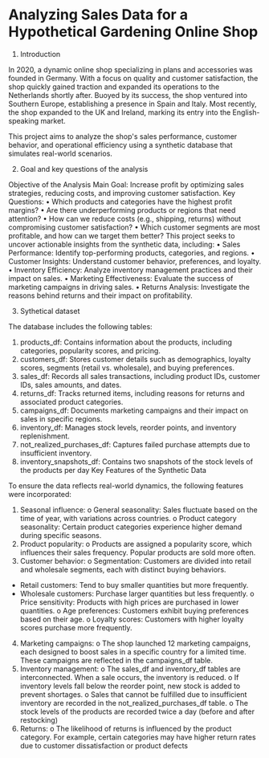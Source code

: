 # Analyzing Sales Data for a Hypothetical Gardening Online Shop

1.	Introduction
   
In 2020, a dynamic online shop specializing in plans and accessories was founded in Germany. With a focus on quality and customer satisfaction, the shop quickly gained traction and expanded its operations to the Netherlands shortly after. Buoyed by its success, the shop ventured into Southern Europe, establishing a presence in Spain and Italy. Most recently, the shop expanded to the UK and Ireland, marking its entry into the English-speaking market.
 
This project aims to analyze the shop's sales performance, customer behavior, and operational efficiency using a synthetic database that simulates real-world scenarios.

2.	Goal and key questions of the analysis
   
Objective of the Analysis
Main Goal: Increase profit by optimizing sales strategies, reducing costs, and improving customer satisfaction.
Key Questions:
•	Which products and categories have the highest profit margins?
•	Are there underperforming products or regions that need attention?
•	How can we reduce costs (e.g., shipping, returns) without compromising customer satisfaction?
•	Which customer segments are most profitable, and how can we target them better?
This project seeks to uncover actionable insights from the synthetic data, including:
•	Sales Performance: Identify top-performing products, categories, and regions.
•	Customer Insights: Understand customer behavior, preferences, and loyalty.
•	Inventory Efficiency: Analyze inventory management practices and their impact on sales.
•	Marketing Effectiveness: Evaluate the success of marketing campaigns in driving sales.
•	Returns Analysis: Investigate the reasons behind returns and their impact on profitability.

3.	 Sythetical dataset

The database includes the following tables:

1.	products_df: Contains information about the products, including categories, popularity scores, and pricing.
2.	customers_df: Stores customer details such as demographics, loyalty scores, segments (retail vs. wholesale), and buying preferences.
3.	sales_df: Records all sales transactions, including product IDs, customer IDs, sales amounts, and dates.
4.	returns_df: Tracks returned items, including reasons for returns and associated product categories.
5.	campaigns_df: Documents marketing campaigns and their impact on sales in specific regions.
6.	inventory_df: Manages stock levels, reorder points, and inventory replenishment.
7.	not_realized_purchases_df: Captures failed purchase attempts due to insufficient inventory.
8.	inventory_snapshots_df: Contains two snapshots of the stock levels of the products per day
Key Features of the Synthetic Data


To ensure the data reflects real-world dynamics, the following features were incorporated:

1.	Seasonal influence:
o	General seasonality: Sales fluctuate based on the time of year, with variations across countries.
o	Product category seasonality: Certain product categories experience higher demand during specific seasons.
2.	Product popularity:
o	Products are assigned a popularity score, which influences their sales frequency. Popular products are sold more often.
3.	Customer behavior:
o	Segmentation: Customers are divided into retail and wholesale segments, each with distinct buying behaviors.
 - Retail customers: Tend to buy smaller quantities but more frequently.
 - Wholesale customers: Purchase larger quantities but less frequently.
o	Price sensitivity: Products with high prices are purchased in lower quantities.
o	Age preferences: Customers exhibit buying preferences based on their age.
o	Loyalty scores: Customers with higher loyalty scores purchase more frequently.
4.	Marketing campaigns:
o	The shop launched 12 marketing campaigns, each designed to boost sales in a specific country for a limited time. These campaigns are reflected in the campaigns_df table.
5.	Inventory management:
o	The sales_df and inventory_df tables are interconnected. When a sale occurs, the inventory is reduced.
o	If inventory levels fall below the reorder point, new stock is added to prevent shortages.
o	Sales that cannot be fulfilled due to insufficient inventory are recorded in the not_realized_purchases_df table.
o	The stock levels of the products are recorded twice a day (before and after restocking)
6.	Returns:
o	The likelihood of returns is influenced by the product category. For example, certain categories may have higher return rates due to customer dissatisfaction or product defects

